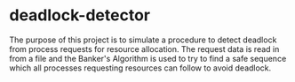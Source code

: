 # deadlock-detector
The purpose of this project is to simulate a procedure to detect deadlock from process requests for resource allocation. The request data is read in from a file and the Banker's Algorithm is used to try to find a safe sequence which all processes requesting resources can follow to avoid deadlock.
